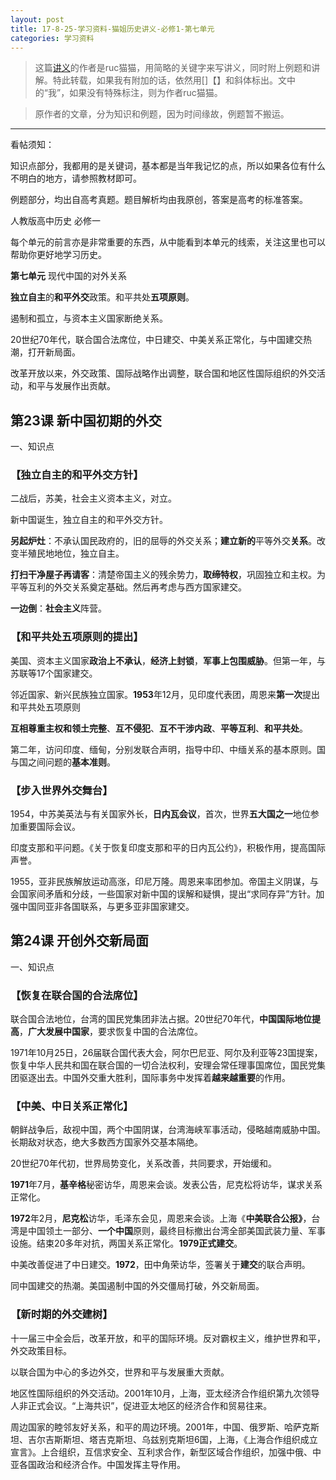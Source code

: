 ```yaml
---
layout: post
title: 17-8-25-学习资料-猫姐历史讲义-必修1-第七单元
categories: 学习资料
---
```

>这篇[讲义](https://tieba.baidu.com/p/3408186486)的作者是ruc猫猫，用简略的关键字来写讲义，同时附上例题和讲解。特此转载，如果我有附加的话，依然用[]【】和斜体标出。文中的“我”，如果没有特殊标注，则为作者ruc猫猫。

>原作者的文章，分为知识和例题，因为时间缘故，例题暂不搬运。

---
看帖须知：

知识点部分，我都用的是关键词，基本都是当年我记忆的点，所以如果各位有什么不明白的地方，请参照教材即可。

例题部分，均出自高考真题。题目解析均由我原创，答案是高考的标准答案。

人教版高中历史 必修一

每个单元的前言亦是非常重要的东西，从中能看到本单元的线索，关注这里也可以帮助你更好地学习历史。


**第七单元** 现代中国的对外关系

**独立自主**的**和平外交**政策。和平共处**五项原则**。

遏制和孤立，与资本主义国家断绝关系。

20世纪70年代，联合国合法席位，中日建交、中美关系正常化，与中国建交热潮，打开新局面。

改革开放以来，外交政策、国际战略作出调整，联合国和地区性国际组织的外交活动，和平与发展作出贡献。

## 第23课 新中国初期的外交

一、知识点

### 【独立自主的和平外交方针】

二战后，苏美，社会主义资本主义，对立。

新中国诞生，独立自主的和平外交方针。

**另起炉灶**：不承认国民政府的，旧的屈辱的外交关系；**建立新的**平等外交**关系**。改变半殖民地地位，独立自主。

**打扫干净屋子再请客**：清楚帝国主义的残余势力，**取缔特权**，巩固独立和主权。为平等互利的外交关系奠定基础。然后再考虑与西方国家建交。

**一边倒**：**社会主义**阵营。

### 【和平共处五项原则的提出】

美国、资本主义国家**政治上不承认**，**经济上封锁**，**军事上包围威胁**。但第一年，与苏联等17个国家建交。

邻近国家、新兴民族独立国家。**1953**年12月，见印度代表团，周恩来**第一次**提出和平共处五项原则

**互相尊重主权和领土完整**、**互不侵犯**、**互不干涉内政**、**平等互利**、**和平共处**。

第二年，访问印度、缅甸，分别发联合声明，指导中印、中缅关系的基本原则。国与国之间问题的**基本准则**。

### 【步入世界外交舞台】

1954，中苏美英法与有关国家外长，**日内瓦会议**，首次，世界**五大国之一**地位参加重要国际会议。

印度支那和平问题。《关于恢复印度支那和平的日内瓦公约》，积极作用，提高国际声誉。

1955，亚非民族解放运动高涨，印尼万隆。周恩来率团参加。帝国主义阴谋，与会国家间矛盾和分歧，一些国家对新中国的误解和疑惧，提出“求同存异”方针。加强中国同亚非各国联系，与更多亚非国家建交。

## 第24课 开创外交新局面

一、知识点

### 【恢复在联合国的合法席位】

联合国合法地位，台湾的国民党集团非法占据。20世纪70年代，**中国国际地位提高**，**广大发展中国家**，要求恢复中国的合法席位。

1971年10月25日，26届联合国代表大会，阿尔巴尼亚、阿尔及利亚等23国提案，恢复中华人民共和国在联合国的一切合法权利，安理会常任理事国席位，国民党集团驱逐出去。中国外交重大胜利，国际事务中发挥着**越来越重要**的作用。

### 【中美、中日关系正常化】

朝鲜战争后，敌视中国，两个中国阴谋，台湾海峡军事活动，侵略越南威胁中国。长期敌对状态，绝大多数西方国家外交基本隔绝。

20世纪70年代初，世界局势变化，关系改善，共同要求，开始缓和。

**1971**年7月，**基辛格**秘密访华，周恩来会谈。发表公告，尼克松将访华，谋求关系正常化。

**1972**年2月，**尼克松**访华，毛泽东会见，周恩来会谈。上海《**中美联合公报》**，台湾是中国领土一部分、**一个中国**原则，最终目标撤出台湾全部美国武装力量、军事设施。结束20多年对抗，两国关系正常化。**1979正式建交**。

中美改善促进了中日建交。**1972**，田中角荣访华，签署关于**建交**的联合声明。

同中国建交的热潮。美国遏制中国的外交僵局打破，外交新局面。

### 【新时期的外交建树】

十一届三中全会后，改革开放，和平的国际环境。反对霸权主义，维护世界和平，外交政策目标。

以联合国为中心的多边外交，世界和平与发展重大贡献。

地区性国际组织的外交活动。2001年10月，上海，亚太经济合作组织第九次领导人非正式会议。“上海共识”，促进亚太地区的经济合作和贸易往来。

周边国家的睦邻友好关系，和平的周边环境。2001年，中国、俄罗斯、哈萨克斯坦、吉尔吉斯斯坦、塔吉克斯坦、乌兹别克斯坦6国，上海，《上海合作组织成立宣言》。上合组织，互信求安全、互利求合作，新型区域合作组织，加强中俄、中亚各国政治和经济合作。中国发挥主导作用。
